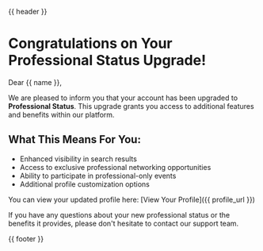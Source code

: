 {{ header }}

# Congratulations on Your Professional Status Upgrade!

Dear {{ name }},

We are pleased to inform you that your account has been upgraded to **Professional Status**. This upgrade grants you access to additional features and benefits within our platform.

## What This Means For You:

- Enhanced visibility in search results
- Access to exclusive professional networking opportunities
- Ability to participate in professional-only events
- Additional profile customization options

You can view your updated profile here: [View Your Profile]({{ profile_url }})

If you have any questions about your new professional status or the benefits it provides, please don't hesitate to contact our support team.

{{ footer }}
